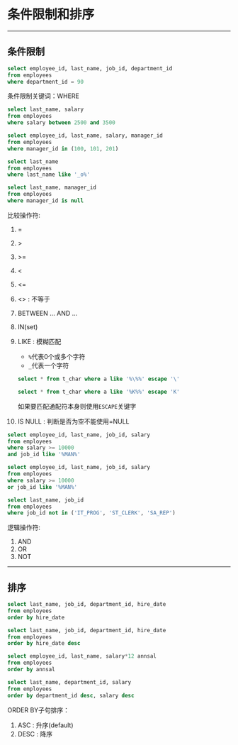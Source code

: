 # 条件限制和排序

***

## 条件限制

```sql
select employee_id, last_name, job_id, department_id
from employees
where department_id = 90
```

条件限制关键词：WHERE

```sql
select last_name, salary
from employees
where salary between 2500 and 3500

select employee_id, last_name, salary, manager_id
from employees
where manager_id in (100, 101, 201)

select last_name
from employees
where last_name like '_o%'

select last_name, manager_id
from employees
where manager_id is null
```

比较操作符:

1. =
2. \>
3. \>=
4. <
5. <=
6. <> : 不等于
7. BETWEEN ... AND ...
8. IN(set)
9. LIKE : 模糊匹配
    - `%`代表0个或多个字符
    - `_`代表一个字符

    ```sql
    select * from t_char where a like '%\%%' escape '\'

    select * from t_char where a like '%K%%' escape 'K'
    ```

    如果要匹配通配符本身则使用`ESCAPE`关键字
10. IS NULL : 判断是否为空不能使用=NULL

```sql
select employee_id, last_name, job_id, salary
from employees
where salary >= 10000
and job_id like '%MAN%'

select employee_id, last_name, job_id, salary
from employees
where salary >= 10000
or job_id like '%MAN%'

select last_name, job_id
from employees
where job_id not in ('IT_PROG', 'ST_CLERK', 'SA_REP')
```

逻辑操作符:

1. AND
2. OR
3. NOT

***

## 排序

```sql
select last_name, job_id, department_id, hire_date
from employees
order by hire_date

select last_name, job_id, department_id, hire_date
from employees
order by hire_date desc

select employee_id, last_name, salary*12 annsal
from employees
order by annsal

select last_name, department_id, salary
from employees
order by department_id desc, salary desc
```

ORDER BY子句排序：

1. ASC : 升序(default)
2. DESC : 降序